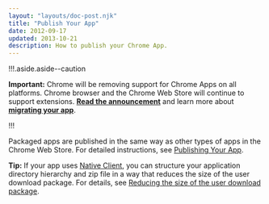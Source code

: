 ```yaml
---
layout: "layouts/doc-post.njk"
title: "Publish Your App"
date: 2012-09-17
updated: 2013-10-21
description: How to publish your Chrome App.
---
```


!!!.aside.aside--caution

**Important:** Chrome will be removing support for Chrome Apps on all platforms. Chrome browser and
the Chrome Web Store will continue to support extensions. [**Read the announcement**][1] and learn
more about [**migrating your app**][2].

!!!

Packaged apps are published in the same way as other types of apps in the Chrome Web Store. For
detailed instructions, see [Publishing Your App][3].

**Tip:** If your app uses [Native Client][4], you can structure your application directory hierarchy
and zip file in a way that reduces the size of the user download package. For details, see [Reducing
the size of the user download package][5].

[1]: https://blog.chromium.org/2020/01/moving-forward-from-chrome-apps.html
[2]: https://developer.chrome.com/apps/migration
[3]: https://developers.google.com/chrome/web-store/docs/publish
[4]: https://developers.google.com/native-client/
[5]: https://developers.google.com/native-client/dev/devguide/distributing#multi-platform-zip
